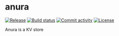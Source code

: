 # anura

[![Release](https://img.shields.io/github/v/release/DanielMorales9/anura)](https://img.shields.io/github/v/release/DanielMorales9/anura)
[![Build status](https://img.shields.io/github/actions/workflow/status/DanielMorales9/anura/main.yml?branch=main)](https://github.com/DanielMorales9/anura/actions/workflows/main.yml?query=branch%3Amain)
[![Commit activity](https://img.shields.io/github/commit-activity/m/DanielMorales9/anura)](https://img.shields.io/github/commit-activity/m/DanielMorales9/anura)
[![License](https://img.shields.io/github/license/DanielMorales9/anura)](https://img.shields.io/github/license/DanielMorales9/anura)

Anura is a KV store